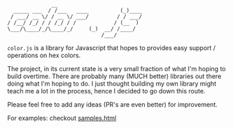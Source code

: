                   __                                
      _____ ___  / /___   ____          (_)____
     / ___/ __ \/ / __ \/ ___/         / / ___/
    / /__/ /_/ / / /_/ / /            / (__  ) 
    \___/\____/_/\____/_/     (_)  __/ /____/  
                                  /___/        


`color.js` is a library for Javascript that hopes to provides easy support / operations 
on hex colors.

The project, in its current state is a very small fraction of what I'm hoping to build 
overtime. There are probably many (MUCH better) libraries out there doing what I'm hoping 
to do. I just thought building my own library might teach me a lot in the process, hence 
I decided to go down this route.

Please feel free to add any ideas (PR's are even better) for improvement.

For examples: checkout [samples.html](https://rawgit.com/khanduri/color.js/master/sample.html)
